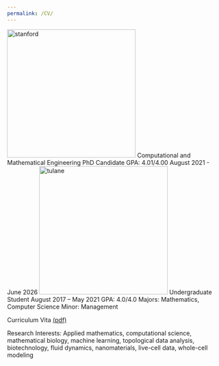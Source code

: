 ```yaml
---
permalink: /CV/
---
```

<img src="https://github.com/rjuenemann/rjuenemann.github.io/blob/master/assets/images/SUSig_Seal_Stacked_Left.png?raw=true" alt="stanford" style="width:300px;"/>       
Computational and Mathematical Engineering PhD Candidate        
GPA: 4.01/4.00           
August 2021 - June 2026          

<img src="https://github.com/rjuenemann/rjuenemann.github.io/blob/master/assets/images/%C6%92%C6%92TUshield-word_2c%20(1).png?raw=true" alt="tulane" style="width:300px;"/>     
Undergraduate Student  
August 2017 – May 2021    
GPA: 4.0/4.0    
Majors: Mathematics, Computer Science   
Minor: Management   

Curriculum Vita [(pdf)](https://drive.google.com/file/d/1Xl-DM24TpOVzosceiWQ0d3ARHW5Qvffh/view?usp=sharing)

Research Interests:
Applied mathematics, computational science, mathematical biology, machine learning, topological
data analysis, biotechnology, fluid dynamics, nanomaterials, live-cell data, whole-cell modeling
